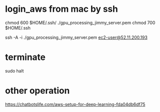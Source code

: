 # login_aws from mac by ssh

chmod 600 $HOME/.ssh/ ./gpu_processing_jimmy_server.pem
chmod 700 $HOME/.ssh

ssh -A -i ./gpu_processing_jimmy_server.pem ec2-user@52.11.200.193



# terminate 
sudo halt


# other operation
https://chatbotslife.com/aws-setup-for-deep-learning-fda04db6df75
